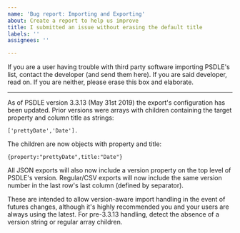 ```yaml
---
name: 'Bug report: Importing and Exporting'
about: Create a report to help us improve
title: I submitted an issue without erasing the default title
labels: ''
assignees: ''

---
```


If you are a user having trouble with third party software importing PSDLE's list, contact the developer (and send them here).
If you are said developer, read on.
If you are neither, please erase this box and elaborate.

---

As of PSDLE version 3.3.13 (May 31st 2019) the export's configuration has been updated.
Prior versions were arrays with children containing the target property and column title as strings:

    ['prettyDate','Date'].

The children are now objects with property and title:

    {property:"prettyDate",title:"Date"}

All JSON exports will also now include a version property on the top level of PSDLE's version.
Regular/CSV exports will now include the same version number in the last row's last column (defined by separator).

These are intended to allow version-aware import handling in the event of futures changes, although it's highly recommended you and your users are always using the latest. For pre-3.3.13 handling, detect the absence of a version string or regular array children.
